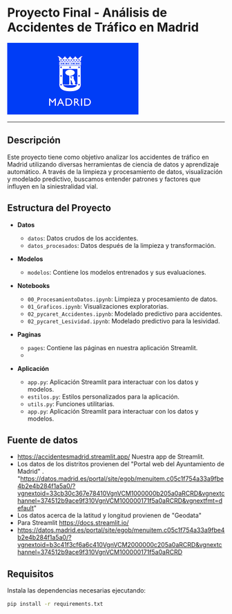 # Proyecto Final - Análisis de Accidentes de Tráfico en Madrid

![Banner](./img/ComMadrid.png)

---

## Descripción

Este proyecto tiene como objetivo analizar los accidentes de tráfico en Madrid utilizando diversas herramientas de ciencia de datos y aprendizaje automático. A través de la limpieza y procesamiento de datos, visualización y modelado predictivo, buscamos entender patrones y factores que influyen en la siniestralidad vial.

## Estructura del Proyecto

- **Datos**
  - `datos`: Datos crudos de los accidentes.
  - `datos_procesados`: Datos después de la limpieza y transformación.

- **Modelos**
  - `modelos`: Contiene los modelos entrenados y sus evaluaciones.

- **Notebooks**
  - `00_ProcesamientoDatos.ipynb`: Limpieza y procesamiento de datos.
  - `01_Graficos.ipynb`: Visualizaciones exploratorias.
  - `02_pycaret_Accidentes.ipynb`: Modelado predictivo para accidentes.
  - `02_pycaret_Lesividad.ipynb`: Modelado predictivo para la lesividad.
    
- **Paginas**
  - `pages`: Contiene las páginas en nuestra aplicación Streamlit.
  - 
- **Aplicación**
  - `app.py`: Aplicación Streamlit para interactuar con los datos y modelos.
  - `estilos.py`: Estilos personalizados para la aplicación.
  - `utils.py`: Funciones utilitarias.
  - `app.py`: Aplicación Streamlit para interactuar con los datos y modelos.
    
## Fuente de datos
  -  https://accidentesmadrid.streamlit.app/ Nuestra app de Streamlit.
  -  Los datos de los distritos provienen del "Portal web del Ayuntamiento de Madrid" . "https://datos.madrid.es/portal/site/egob/menuitem.c05c1f754a33a9fbe4b2e4b284f1a5a0/?vgnextoid=33cb30c367e78410VgnVCM1000000b205a0aRCRD&vgnextchannel=374512b9ace9f310VgnVCM100000171f5a0aRCRD&vgnextfmt=default"
  -  Los datos acerca de la latitud y longitud provienen de "Geodata"
  -  Para Streamlit https://docs.streamlit.io/
  -  https://datos.madrid.es/portal/site/egob/menuitem.c05c1f754a33a9fbe4b2e4b284f1a5a0/?vgnextoid=b3c41f3cf6a6c410VgnVCM2000000c205a0aRCRD&vgnextchannel=374512b9ace9f310VgnVCM100000171f5a0aRCRD
  

## Requisitos

Instala las dependencias necesarias ejecutando:
```bash
pip install -r requirements.txt


